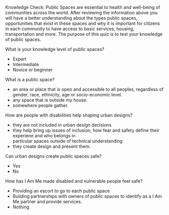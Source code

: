  Knowledge Check: 
 Public Spaces are essential to health and well-being of communities across the world.  After reviewing the information above you will have a better understanding about the types public spaces, opportunities that exist in these spaces and why it is important for citizens in each community to have access to basic services, housing, transportation and more. The purpose of this quiz is to test your knowledge of public spaces. 

 What is your knowledge level of public spaces?
 - Expert 
 - Intermediate
 - Novice or beginner 

 What is a public space?
- an area or place that is open and accessible to all peoples, regardless of gender, race, ethnicity, age or 
  socio-economic level.
- any space that is outside my house. 
- somewhere people gather. 

How are people with disabilities help shaping urban designs?
- they are not included in urban design decisions
- they help bring up issues of inclusion, how fear and safety define their experiene and who belongs in    
  particular spaces outside of technical understanding
- they create design and present them. 

Can urban designs create public spaces safe?
- Yes
- No

How has I Am Me made disabled and vulnerable people feel safe?
- Providing an escort to go to each public space
- Building partnerships with owners of public spaces to identify as a I Am Me partner and provide services.
- Nothing 
 
